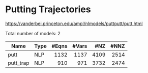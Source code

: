 # Putting Trajectories

https://vanderbei.princeton.edu/ampl/nlmodels/puttputt/putt.html

Total number of models:   2

| Name      | Type | #Eqns | #Vars | #NZ  | #NNZ |
|-----------|------|------:|------:|-----:|-----:|
| putt      | NLP  | 1132  | 1137  | 4109 | 2514 |
| putt_trap | NLP  | 910   | 971   | 3732 | 2474 |
